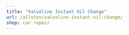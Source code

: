 ```yaml
---
title: "Valvoline Instant Oil Change"
url: /allston/valvoline-instant-oil-change/
shop: car repair
---
```

